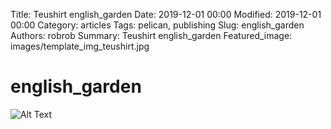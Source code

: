 Title: Teushirt english_garden
Date: 2019-12-01 00:00
Modified: 2019-12-01 00:00
Category: articles
Tags: pelican, publishing
Slug: english_garden
Authors: robrob
Summary: Teushirt english_garden
Featured_image: images/template_img_teushirt.jpg


# english_garden
![Alt Text]({static}/images/template_img_teushirt.jpg)